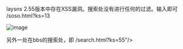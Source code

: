 laysns 2.55版本中存在XSS漏洞。搜索处没有进行任何的过滤。输入<script>alert(1)</script>即可
/soso.html?ks=13<script>alert(1)</script>


![image](https://github.com/guobaoyou/vul_environment/blob/master/laysns_xss/1.jpg)


另外一处在bbs的搜索处，即
/search.html?ks=55"/><script>alert(1)</script>
